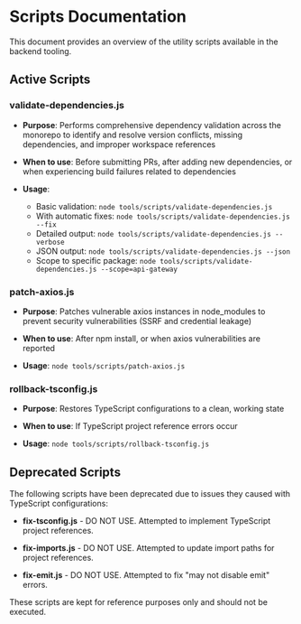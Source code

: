 # Scripts Documentation

This document provides an overview of the utility scripts available in the backend tooling.

## Active Scripts

### validate-dependencies.js

- **Purpose**: Performs comprehensive dependency validation across the monorepo to identify and resolve version conflicts, missing dependencies, and improper workspace references

- **When to use**: Before submitting PRs, after adding new dependencies, or when experiencing build failures related to dependencies

- **Usage**: 
  - Basic validation: `node tools/scripts/validate-dependencies.js`
  - With automatic fixes: `node tools/scripts/validate-dependencies.js --fix`
  - Detailed output: `node tools/scripts/validate-dependencies.js --verbose`
  - JSON output: `node tools/scripts/validate-dependencies.js --json`
  - Scope to specific package: `node tools/scripts/validate-dependencies.js --scope=api-gateway`

### patch-axios.js

- **Purpose**: Patches vulnerable axios instances in node_modules to prevent security vulnerabilities (SSRF and credential leakage)

- **When to use**: After npm install, or when axios vulnerabilities are reported

- **Usage**: `node tools/scripts/patch-axios.js`

### rollback-tsconfig.js

- **Purpose**: Restores TypeScript configurations to a clean, working state

- **When to use**: If TypeScript project reference errors occur

- **Usage**: `node tools/scripts/rollback-tsconfig.js`

## Deprecated Scripts

The following scripts have been deprecated due to issues they caused with TypeScript configurations:

- **fix-tsconfig.js** - DO NOT USE. Attempted to implement TypeScript project references.

- **fix-imports.js** - DO NOT USE. Attempted to update import paths for project references.

- **fix-emit.js** - DO NOT USE. Attempted to fix "may not disable emit" errors.

These scripts are kept for reference purposes only and should not be executed.